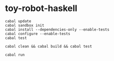 
# toy-robot-haskell

```
cabal update
cabal sandbox init
cabal install --dependencies-only --enable-tests
cabal configure --enable-tests
cabal test
```

```
cabal clean && cabal build && cabal test
```

```
cabal run
```

